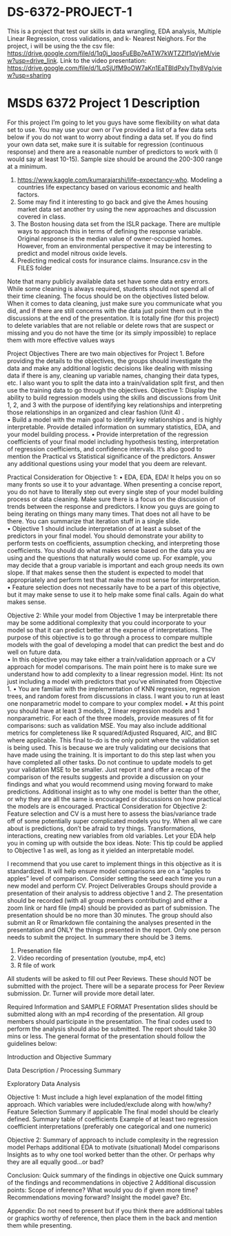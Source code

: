 # DS-6372-PROJECT-1

This is a project that test our skills in data wrangling, EDA analysis, Multiple Linear Regression, cross validations, and k- Nearest Neighors. 
For the project, i will be using the the csv file: https://drive.google.com/file/d/1q0j_lqosFuEBp7eATW7kWTZZlf1qVjeM/view?usp=drive_link. 
Link to the video presentation: https://drive.google.com/file/d/1LqSjUfM9oOW7aKn1EaTBIdPxlyThy8Vg/view?usp=sharing

  # MSDS 6372 Project 1 Description
  
For this project I’m going to let you guys have some flexibility on what data set to use. You may use your own or I’ve provided a list of a few data sets below if you do not want to worry about finding a data set. If you do find your own data set, make sure it is suitable for regression (continuous response) and there are a reasonable number of predictors to work with (I would say at least 10-15). Sample size should be around the 200-300 range at a minimum. 
1.	https://www.kaggle.com/kumarajarshi/life-expectancy-who.   Modeling a countries life expectancy based on various economic and health factors. 
2.	Some may find it interesting to go back and give the Ames housing market data set another try using the new approaches and discussion covered in class.
3.	The Boston housing data set from the ISLR package.  There are multiple ways to approach this in terms of defining the response variable.  Original response is the median value of owner-occupied homes.  However, from an environmental perspective it may be interesting to predict and model nitrous oxide levels. 
4.	Predicting medical costs for insurance claims.  Insurance.csv in the FILES folder

Note that many publicly available data set have some data entry errors.  While some cleaning is always required, students should not spend all of their time cleaning.  The focus should be on the objectives listed below.  When it comes to data cleaning, just make sure you communicate what you did, and if there are still concerns with the data just point them out in the discussions at the end of the presentation.  It is totally fine (for this project) to delete variables that are not reliable or delete rows that are suspect or missing and you do not have the time (or its simply impossible) to replace them with more effective values ways

Project Objectives 
There are two main objectives for Project 1.  Before providing the details to the objectives, the groups should investigate the data and make any additional logistic decisions like dealing with missing data if there is any, cleaning up variable names, changing their data types, etc.  I also want you to split the data into a train/validation split first, and then use the training data to go through the objectives.
Objective 1: Display the ability to build regression models using the skills and discussions from Unit 1, 2, and 3 with the purpose of identifying key relationships and interpreting those relationships in an organized and clear fashion (Unit 4)  .   
•	Build a model with the main goal to identify key relationships and is highly interpretable.  Provide detailed information on summary statistics, EDA, and your model building process. 
•	Provide interpretation of the regression coefficients of your final model including hypothesis testing, interpretation of regression coefficients, and confidence intervals. It’s also good to mention the Practical vs Statistical significance of the predictors.  Answer any additional questions using your model that you deem are relevant.

Practical Consideration for Objective 1:
•	EDA, EDA, EDA!  It helps you on so many fronts so use it to your advantage.  When presenting a concise report, you do not have to literally step out every single step of your model building process or data cleaning.  Make sure there is a focus on the discussion of trends between the response and predictors.  I know you guys are going to being iterating on things many many times.  That does not all have to be there.  You can summarize that iteration stuff in a single slide.  
•	Objective 1 should include interpretation of at least a subset of the predictors in your final model.  You should demonstrate your ability to perform tests on coefficients, assumption checking, and interpreting those coefficients.  You should do what makes sense based on the data you are using and the questions that naturally would come up.  For example, you may decide that a group variable is important and each group needs its own slope.  If that makes sense then the student is expected to model that appropriately and perform test that make the most sense for interpretation. 
•	Feature selection does not necessarily have to be a part of this objective, but it may make sense to use it to help make some final calls.  Again do what makes sense.  

Objective 2:  While your model from Objective 1 may be interpretable there may be some additional complexity that you could incorporate to your model so that it can predict better at the expense of interpretations.  The purpose of this objective is to go through a process to compare multiple models with the goal of developing a model that can predict the best and do well on future data.  
•	In this objective you may take either a train/validation approach or a CV approach for model comparisons.  The main point here is to make sure we understand how to add complexity to a linear regression model.   Hint:  Its not just including a model with predictors that you’ve eliminated from Objective 1.
•	You are familiar with the implementation of KNN regression, regression trees, and random forest from discussions in class. I want you to run at least one nonparametric model to compare to your complex model.
•	At this point you should have at least 3 models, 2 linear regression models and 1 nonparametric.  For each of the three models, provide measures of fit for comparisons:  such as validation MSE.  You may also include additional metrics for completeness like R squared/Adjusted Rsquared, AIC, and BIC where applicable.  This final to-do is the only point where the validation set is being used.  This is because we are truly validating our decisions that have made using the training.   It is important to do this step last when you have completed all other tasks.  Do not continue to update models to get your validation MSE to be smaller.  Just report it and offer a recap of the comparison of the results suggests and provide a discussion on your findings and what you would recommend using moving forward to make predictions.  Additional insight as to why one model is better than the other, or why they are all the same is encouraged or discussions on how practical the models are is encouraged.
Practical Consideration for Objective 2:
Feature selection and CV is a must here to assess the bias/variance trade off of some potentially super complicated models you try.  When all we care about is predictions, don’t be afraid to try things.  Transformations, interactions, creating new variables from old variables.  Let your EDA help you in coming up with outside the box ideas.  Note:  This tip could be applied to Objective 1 as well, as long as it yielded an interpretable model.

I recommend that you use caret to implement things in this objective as it is standardized.  It will help ensure model comparisons are on a “apples to apples” level of comparison.  Consider setting the seed each time you run a new model and perform CV. 
Project Deliverables
Groups should provide a presentation of their analysis to address objective 1 and 2.  The presentation should be recorded (with all group members contributing) and either a zoom link or hard file (mp4) should be provided as part of submission.  The presentation should be no more than 30 minutes.
The group should also submit an R or Rmarkdown file containing the analyses presented in the presentation and ONLY the things presented in the report.
Only one person needs to submit the project.  In summary there should be 3 items.
1.	Presenation file
2.	Video recording of presentation (youtube, mp4, etc)
3.	R file of work 

All students will be asked to fill out Peer Reviews.  These should NOT be submitted with the project.  There will be a separate process for Peer Review submission.  Dr. Turner will provide more detail later.

Required Information and SAMPLE FORMAT
Presentation slides should be submitted along with an mp4 recording of the presentation.  All group members should participate in the presentation.  The final codes used to perform the analysis should also be submitted.  The report should take 30 mins or less.  The general format of the presentation should follow the guidelines below:

Introduction and Objective Summary 

Data Description / Processing Summary  

Exploratory Data Analysis 

Objective 1:   Must include a high level explanation of the model fitting approach.
                         Which variables were included/exclude along with how/why? 
                         Feature Selection Summary if applicable
                         The final model should be clearly defined.
                         Summary table of coefficients
                         Example of at least two regression coefficient interpretations (preferably one        categorical and one numeric)

Objective 2:   Summary of approach to include complexity in the regression model
                        Perhaps additional EDA to motivate (situational)
                        Model comparisons
                        Insights as to why one tool worked better than the other. Or perhaps why they are all equally good…or bad?
              
Conclusion:   Quick summary of the findings in objective one
                        Quick summary of the findings and recommendations in objective 2
           Additional discussion points:  Scope of inference?  What would you do if given more time? Recommendations moving forward? Insight the model gave? Etc.  

Appendix:  Do not need to present but if you think there are additional tables or graphics worthy of reference, then place them in the back and mention them while presenting.

